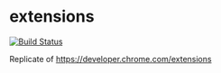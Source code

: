 # extensions

[![Build Status](https://travis-ci.org/developer-chrome-com/extensions.svg?branch=master)](https://travis-ci.org/developer-chrome-com/extensions)

Replicate of https://developer.chrome.com/extensions
